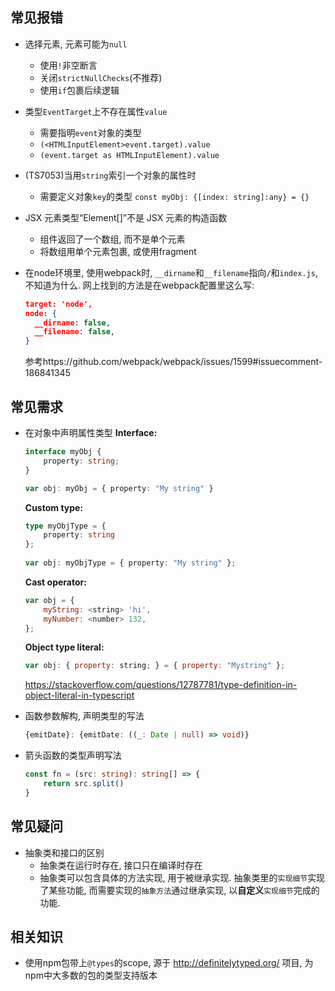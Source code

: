 ## 常见报错

- 选择元素, 元素可能为`null`
  - 使用`!`非空断言
  - 关闭`strictNullChecks`(不推荐)
  - 使用`if`包裹后续逻辑
  
- 类型`EventTarget`上不存在属性`value`
  - 需要指明`event`对象的类型
  - `(<HTMLInputElement>event.target).value`
  - `(event.target as HTMLInputElement).value`
  
- (TS7053)当用`string`索引一个对象的属性时
  - 需要定义对象`key`的类型
    `const myObj: {[index: string]:any} = {}`
  
- JSX 元素类型“Element[]”不是 JSX 元素的构造函数
  - 组件返回了一个数组, 而不是单个元素
  - 将数组用单个元素包裹, 或使用fragment
  
- 在node环境里, 使用webpack时, `__dirname`和`__filename`指向`/`和`index.js`, 不知道为什么. 网上找到的方法是在webpack配置里这么写:

  ```json
  target: 'node',
  node: {
    __dirname: false,
    __filename: false,
  }
  ```

  参考https://github.com/webpack/webpack/issues/1599#issuecomment-186841345

## 常见需求

- 在对象中声明属性类型
**Interface:**
  
  ```typescript
  interface myObj {
      property: string;
  }
  
  var obj: myObj = { property: "My string" }
  ```
  
  **Custom type:**
  
  ```typescript
  type myObjType = {
      property: string
  };
    
  var obj: myObjType = { property: "My string" };
  ```

  **Cast operator:**

  ```js
  var obj = {
      myString: <string> 'hi',
      myNumber: <number> 132,
  };
  ```

  **Object type literal:**

  ```js
  var obj: { property: string; } = { property: "Mystring" };
  ```

  <https://stackoverflow.com/questions/12787781/type-definition-in-object-literal-in-typescript>
  
- 函数参数解构, 声明类型的写法

  ```typescript
  {emitDate}: {emitDate: ((_: Date | null) => void)}
  ```
  
- 箭头函数的类型声明写法

  ```typescript
  const fn = (src: string): string[] => {
      return src.split()
  }
  ```


## 常见疑问

- 抽象类和接口的区别
  - 抽象类在运行时存在, 接口只在编译时存在
  - 抽象类可以包含具体的方法实现, 用于被继承实现.
    抽象类里的`实现细节`实现了某些功能, 而需要实现的`抽象方法`通过继承实现, 以**自定义**`实现细节`完成的功能.

## 相关知识

- 使用npm包带上`@types`的scope, 源于 http://definitelytyped.org/ 项目, 为npm中大多数的包的类型支持版本
